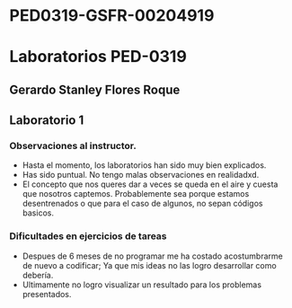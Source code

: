 # PED0319-GSFR-00204919

# Laboratorios PED-0319

## Gerardo Stanley Flores Roque

## Laboratorio 1

### Observaciones al instructor.

* Hasta el momento, los laboratorios han sido muy bien explicados.
* Has sido puntual. No tengo malas observaciones en realidadxd.
* El concepto que nos queres dar a veces se queda en el aire y cuesta que nosotros captemos.
Probablemente sea porque estamos desentrenados o que para el caso de algunos, no sepan códigos basicos.

### Dificultades en ejercicios de tareas

* Despues de 6 meses de no programar me ha costado acostumbrarme de nuevo a codificar; Ya que mis ideas no
las logro desarrollar como debería.
* Ultimamente no logro visualizar un resultado para los problemas presentados.
